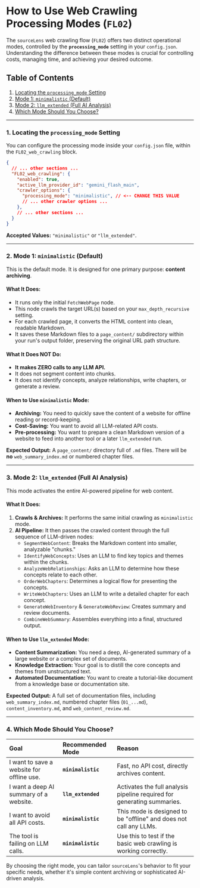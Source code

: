 # How to Use Web Crawling Processing Modes (`FL02`)

The `sourceLens` web crawling flow (`FL02`) offers two distinct operational modes, controlled by the **`processing_mode`** setting in your `config.json`. Understanding the difference between these modes is crucial for controlling costs, managing time, and achieving your desired outcome.

## Table of Contents
1.  [Locating the `processing_mode` Setting](#1-locating-the-processing_mode-setting)
2.  [Mode 1: `minimalistic` (Default)](#2-mode-1-minimalistic-default)
3.  [Mode 2: `llm_extended` (Full AI Analysis)](#3-mode-2-llm_extended-full-ai-analysis)
4.  [Which Mode Should You Choose?](#4-which-mode-should-you-choose)

---

### 1. Locating the `processing_mode` Setting

You can configure the processing mode inside your `config.json` file, within the `FL02_web_crawling` block.

```json
{
  // ... other sections ...
  "FL02_web_crawling": {
    "enabled": true,
    "active_llm_provider_id": "gemini_flash_main",
    "crawler_options": {
      "processing_mode": "minimalistic", // <-- CHANGE THIS VALUE
      // ... other crawler options ...
    },
    // ... other sections ...
  }
}
```

**Accepted Values:** `"minimalistic"` or `"llm_extended"`.

---

### 2. Mode 1: `minimalistic` (Default)

This is the default mode. It is designed for one primary purpose: **content archiving**.

#### What It Does:
*   It runs only the initial `FetchWebPage` node.
*   This node crawls the target URL(s) based on your `max_depth_recursive` setting.
*   For each crawled page, it converts the HTML content into clean, readable Markdown.
*   It saves these Markdown files to a `page_content/` subdirectory within your run's output folder, preserving the original URL path structure.

#### What It Does **NOT** Do:
*   **It makes ZERO calls to any LLM API.**
*   It does not segment content into chunks.
*   It does not identify concepts, analyze relationships, write chapters, or generate a review.

#### When to Use `minimalistic` Mode:
*   **Archiving:** You need to quickly save the content of a website for offline reading or record-keeping.
*   **Cost-Saving:** You want to avoid all LLM-related API costs.
*   **Pre-processing:** You want to prepare a clean Markdown version of a website to feed into another tool or a later `llm_extended` run.

**Expected Output:** A `page_content/` directory full of `.md` files. There will be **no** `web_summary_index.md` or numbered chapter files.

---

### 3. Mode 2: `llm_extended` (Full AI Analysis)

This mode activates the entire AI-powered pipeline for web content.

#### What It Does:
1.  **Crawls & Archives:** It performs the same initial crawling as `minimalistic` mode.
2.  **AI Pipeline:** It then passes the crawled content through the full sequence of LLM-driven nodes:
    *   `SegmentWebContent`: Breaks the Markdown content into smaller, analyzable "chunks."
    *   `IdentifyWebConcepts`: Uses an LLM to find key topics and themes within the chunks.
    *   `AnalyzeWebRelationships`: Asks an LLM to determine how these concepts relate to each other.
    *   `OrderWebChapters`: Determines a logical flow for presenting the concepts.
    *   `WriteWebChapters`: Uses an LLM to write a detailed chapter for each concept.
    *   `GenerateWebInventory` & `GenerateWebReview`: Creates summary and review documents.
    *   `CombineWebSummary`: Assembles everything into a final, structured output.

#### When to Use `llm_extended` Mode:
*   **Content Summarization:** You need a deep, AI-generated summary of a large website or a complex set of documents.
*   **Knowledge Extraction:** Your goal is to distill the core concepts and themes from unstructured text.
*   **Automated Documentation:** You want to create a tutorial-like document from a knowledge base or documentation site.

**Expected Output:** A full set of documentation files, including `web_summary_index.md`, numbered chapter files (`01_...md`), `content_inventory.md`, and `web_content_review.md`.

---

### 4. Which Mode Should You Choose?

| Goal                                      | Recommended Mode     | Reason                                                                    |
| :---------------------------------------- | :------------------- | :------------------------------------------------------------------------ |
| I want to save a website for offline use. | **`minimalistic`**   | Fast, no API cost, directly archives content.                             |
| I want a deep AI summary of a website.    | **`llm_extended`**   | Activates the full analysis pipeline required for generating summaries.   |
| I want to avoid all API costs.            | **`minimalistic`**   | This mode is designed to be "offline" and does not call any LLMs.         |
| The tool is failing on LLM calls.         | **`minimalistic`**   | Use this to test if the basic web crawling is working correctly.          |

By choosing the right mode, you can tailor `sourceLens`'s behavior to fit your specific needs, whether it's simple content archiving or sophisticated AI-driven analysis.

